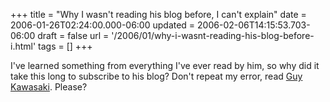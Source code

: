 +++
title = "Why I wasn't reading his blog before, I can't explain"
date = 2006-01-26T02:24:00.000-06:00
updated = 2006-02-06T14:15:53.703-06:00
draft = false
url = '/2006/01/why-i-wasnt-reading-his-blog-before-i.html'
tags = []
+++

I've learned something from everything I've ever read by him, so why did it take this long to subscribe to his blog? Don't repeat my error, read [Guy Kawasaki](http://blog.guykawasaki.com/). Please?
